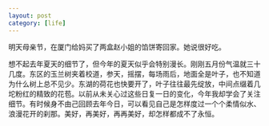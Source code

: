 ```yaml
---
layout: post
category: [life]
---
```


明天母亲节，在厦门给妈买了两盒赵小姐的馅饼寄回家。她说很好吃。

想不起去年夏天的细节了，但今年的夏天似乎会特别漫长。刚刚五月份气温就三十几度。东区的玉兰树夹着校道，参天，摇摆，每场雨后，地面全是叶子，也不知道为什么树上总不见少。东湖的荷花也快要开了，叶子往往最先绽放，中间点缀着几坨粉红的精致的花苞。以前从未关心过这些日复一日的变化，今年我却学会了关注细节。有时候身不由己回顾去年今日，可以看见自己是怎样度过一个个柔情似水、浪漫花开的刹那。美好，再美好，再再美好，却怎样都成不了永恒。
